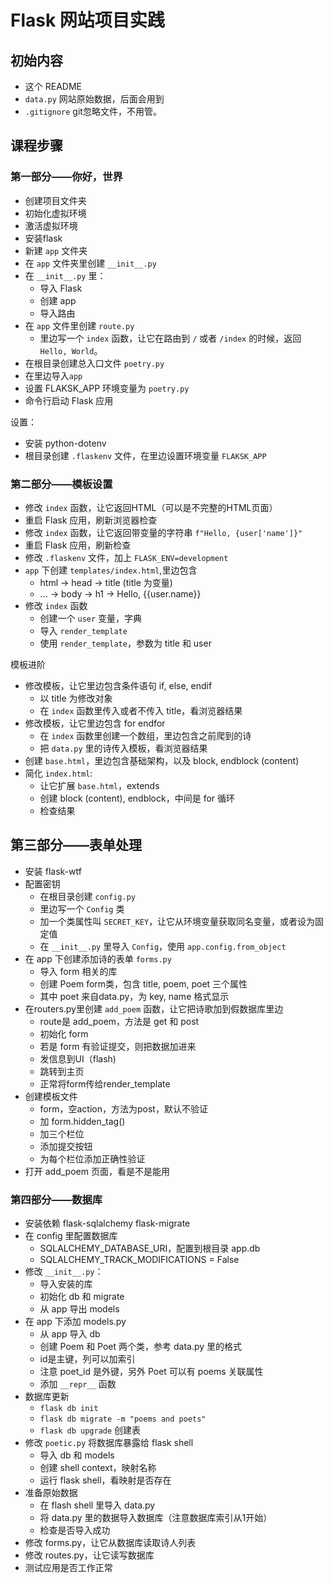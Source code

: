 # Flask 网站项目实践

## 初始内容

* 这个 README
* `data.py` 网站原始数据，后面会用到
* `.gitignore` git忽略文件，不用管。

## 课程步骤

### 第一部分——你好，世界

* 创建项目文件夹
* 初始化虚拟环境
* 激活虚拟环境
* 安装flask
* 新建 `app` 文件夹
* 在 `app` 文件夹里创建 `__init__.py`
* 在 `__init__.py` 里：
  * 导入 Flask
  * 创建 app
  * 导入路由
* 在 `app` 文件里创建 `route.py`
  * 里边写一个 `index` 函数，让它在路由到 `/` 或者 `/index` 的时候，返回 `Hello, World`。
* 在根目录创建总入口文件 `poetry.py`
* 在里边导入`app`
* 设置 FLAKSK_APP 环境变量为 `poetry.py`
* 命令行启动 Flask 应用

设置：

* 安装 python-dotenv
* 根目录创建 `.flaskenv` 文件，在里边设置环境变量 `FLAKSK_APP`

### 第二部分——模板设置

* 修改 `index` 函数，让它返回HTML（可以是不完整的HTML页面）
* 重启 Flask 应用，刷新浏览器检查
* 修改 `index` 函数，让它返回带变量的字符串 `f"Hello, {user['name']}"`
* 重启 Flask 应用，刷新检查
* 修改 `.flaskenv` 文件，加上 `FLASK_ENV=development`
* `app` 下创建 `templates/index.html`,里边包含
  * html -> head -> title (title 为变量)
  * ... -> body -> h1 -> Hello, {{user.name}}
* 修改 `index` 函数
  * 创建一个 `user` 变量，字典
  * 导入 `render_template`
  * 使用 `render_template`，参数为 title 和 user

模板进阶

* 修改模板，让它里边包含条件语句 if, else, endif
  * 以 title 为修改对象
  * 在 `index` 函数里传入或者不传入 title，看浏览器结果
* 修改模板，让它里边包含 for endfor
  * 在 `index` 函数里创建一个数组，里边包含之前爬到的诗
  * 把 `data.py` 里的诗传入模板，看浏览器结果
* 创建 `base.html`，里边包含基础架构，以及 block, endblock (content)
* 简化 `index.html`:
  * 让它扩展 `base.html`，extends
  * 创建 block (content), endblock，中间是 for 循环
  * 检查结果

## 第三部分——表单处理

* 安装 flask-wtf
* 配置密钥
  * 在根目录创建 `config.py`
  * 里边写一个 `Config` 类
  * 加一个类属性叫 `SECRET_KEY`，让它从环境变量获取同名变量，或者设为固定值
  * 在 `__init__.py` 里导入 `Config`，使用 `app.config.from_object`
* 在 app 下创建添加诗的表单 `forms.py`
  * 导入 form 相关的库
  * 创建 Poem form类，包含 title, poem, poet 三个属性
  * 其中 poet 来自data.py，为 key, name 格式显示
* 在routers.py里创建 `add_poem` 函数，让它把诗歌加到假数据库里边
  * route是 add_poem，方法是 get 和 post
  * 初始化 form
  * 若是 form 有验证提交，则把数据加进来
  * 发信息到UI（flash)
  * 跳转到主页
  * 正常将form传给render_template
* 创建模板文件
  * form，空action，方法为post，默认不验证
  * 加 form.hidden_tag()
  * 加三个栏位
  * 添加提交按钮
  * 为每个栏位添加正确性验证
* 打开 add_poem 页面，看是不是能用

### 第四部分——数据库

* 安装依赖 flask-sqlalchemy flask-migrate
* 在 config 里配置数据库
  * SQLALCHEMY_DATABASE_URI，配置到根目录 app.db
  * SQLALCHEMY_TRACK_MODIFICATIONS = False
* 修改 `__init__.py`：
  * 导入安装的库
  * 初始化 db 和 migrate
  * 从 app 导出 models
* 在 app 下添加 models.py
  * 从 app 导入 db
  * 创建 Poem 和 Poet 两个类，参考 data.py 里的格式
  * id是主键，列可以加索引
  * 注意 poet_id 是外键，另外 Poet 可以有 poems 关联属性
  * 添加 `__repr__` 函数
* 数据库更新
  * `flask db init`
  * `flask db migrate -m "poems and poets"`
  * `flask db upgrade` 创建表
* 修改 `poetic.py` 将数据库暴露给 flask shell
  * 导入 db 和 models
  * 创建 shell context，映射名称
  * 运行 flask shell，看映射是否存在
* 准备原始数据
  * 在 flash shell 里导入 data.py
  * 将 data.py 里的数据导入数据库（注意数据库索引从1开始）
  * 检查是否导入成功
* 修改 forms.py，让它从数据库读取诗人列表
* 修改 routes.py，让它读写数据库
* 测试应用是否工作正常
